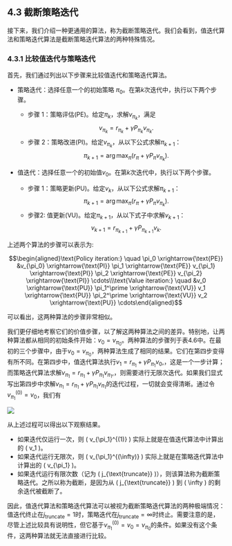 ## 4.3 截断策略迭代

接下来，我们介绍一种更通用的算法，称为截断策略迭代。我们会看到，值迭代算法和策略迭代算法是截断策略迭代算法的两种特殊情况。

### 4.3.1 比较值迭代与策略迭代

首先，我们通过列出以下步骤来比较值迭代和策略迭代算法。

- 策略迭代：选择任意一个的初始策略 $\pi_0$。在第$k$次迭代中，执行以下两个步骤。
    - 步骤 1：策略评估(PE)。给定$\pi_k$，求解$v_{\pi_k}$，满足
        $$v_{\pi_k}=r_{\pi_k}+\gamma P_{\pi_k}v_{\pi_k}.$$
    - 步骤 2：策略改进(PI)。给定$v_{\pi_k}$，从以下公式求解$\pi_{k+1}$：
        $$\pi_{k+1}=\arg\max_\pi(r_\pi+\gamma P_\pi v_{\pi_k}).$$

- 值迭代：选择任意一个的初始值$v_0$。在第$k$次迭代中，执行以下两个步骤。
    - 步骤 1：策略更新(PU)。给定$v_k$，从以下公式求解$\pi_{k+1}$：
        $$\pi_{k+1}=\arg\max_\pi(r_\pi+\gamma P_\pi v_{\pi_k}).$$
    - 步骤2: 值更新(VU)。给定$\pi_{k+1}$，从以下式子中求解$v_{k+1}$：
        $$v_{k+1}=r_{\pi_{k+1}}+\gamma P_{\pi_{k+1}}v_{k}.$$

上述两个算法的步骤可以表示为:

$$\begin{aligned}\text{Policy iteration:} \quad \pi_0 \xrightarrow{\text{PE}} &v_{\pi_0} \xrightarrow{\text{PI}} \pi_1 \xrightarrow{\text{PE}} v_{\pi_1} \xrightarrow{\text{PI}} \pi_2 \xrightarrow{\text{PE}} v_{\pi_2} \xrightarrow{\text{PI}} \cdots\\\text{Value iteration:} \quad &v_0 \xrightarrow{\text{PU}} \pi_1^\prime \xrightarrow{\text{VU}} v_1 \xrightarrow{\text{PU}} \pi_2^\prime \xrightarrow{\text{VU}} v_2 \xrightarrow{\text{PU}} \cdots\end{aligned}$$

可以看出，这两种算法的步骤非常相似。

我们更仔细地考察它们的价值步骤，以了解这两种算法之间的差异。特别地，让两种算法都从相同的初始条件开始：$v_0 = v_{\pi_0}$。两种算法的步骤列于表$4.6$中。在最初的三个步骤中，由于$v_0=v_{\pi_0}$，两种算法生成了相同的结果。它们在第四步变得有所不同。在第四步中，值迭代算法执行$v_1=r_{\pi_1}+\gamma P_{\pi_1}v_0,$，这是一个一步计算；而策略迭代算法求解$v_{\pi_{1}}=r_{\pi_{1}}+\gamma P_{\pi_{1}}v_{\pi_{1}},$，则需要进行无限次迭代。如果我们显式写出第四步中求解$v_{\pi_1}=r_{\pi_1}+\gamma P_{\pi_1}v_{\pi_1}$的迭代过程，一切就会变得清晰。通过令$v_{\pi_1}^{(0)}=v_0$，我们有

 ![](../img/04/9.png)

从上述过程可以得出以下观察结果。

- 如果迭代仅运行一次，则 \( v_{\pi_1}^{(1)} \) 实际上就是在值迭代算法中计算出的 \( v_1 \)。
- 如果迭代运行无限次，则 \( v_{\pi_1}^{(\infty)} \) 实际上就是在策略迭代算法中计算出的 \( v_{\pi_1} \)。
- 如果迭代运行有限次数（记为 \( j_{\text{truncate}} \)），则该算法称为截断策略迭代。之所以称为截断，是因为从 \( j_{\text{truncate}} \) 到 \( \infty \) 的剩余迭代被截断了。

因此，值迭代算法和策略迭代算法可以被视为截断策略迭代算法的两种极端情况：值迭代终止在$j_{\text{truncate}}=1$时，策略迭代在$j_{\text{truncate}}=\infty$时终止。需要注意的是，尽管上述比较具有说明性，但它基于$v_{\pi_1}^{(0)} = v_0 = v_{\pi_0}$的条件。如果没有这个条件，这两种算法就无法直接进行比较。
